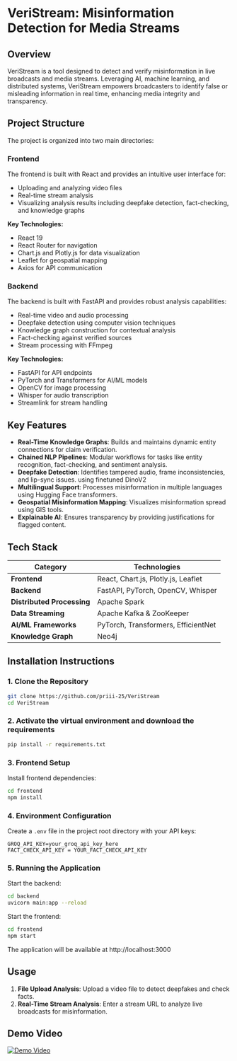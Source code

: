 # **VeriStream: Misinformation Detection for Media Streams**
## **Overview**
VeriStream is a tool designed to detect and verify misinformation in live broadcasts and media streams. Leveraging AI, machine learning, and distributed systems, VeriStream empowers broadcasters to identify false or misleading information in real time, enhancing media integrity and transparency.

## **Project Structure**
The project is organized into two main directories:

### **Frontend**
The frontend is built with React and provides an intuitive user interface for:
- Uploading and analyzing video files
- Real-time stream analysis
- Visualizing analysis results including deepfake detection, fact-checking, and knowledge graphs

**Key Technologies:**
- React 19
- React Router for navigation
- Chart.js and Plotly.js for data visualization
- Leaflet for geospatial mapping
- Axios for API communication

### **Backend**
The backend is built with FastAPI and provides robust analysis capabilities:
- Real-time video and audio processing
- Deepfake detection using computer vision techniques
- Knowledge graph construction for contextual analysis
- Fact-checking against verified sources
- Stream processing with FFmpeg

**Key Technologies:**
- FastAPI for API endpoints
- PyTorch and Transformers for AI/ML models
- OpenCV for image processing
- Whisper for audio transcription
- Streamlink for stream handling

## **Key Features**
- **Real-Time Knowledge Graphs**: Builds and maintains dynamic entity connections for claim verification.
- **Chained NLP Pipelines**: Modular workflows for tasks like entity recognition, fact-checking, and sentiment analysis.
- **Deepfake Detection**: Identifies tampered audio, frame inconsistencies, and lip-sync issues. using finetuned DinoV2
- **Multilingual Support**: Processes misinformation in multiple languages using Hugging Face transformers.
- **Geospatial Misinformation Mapping**: Visualizes misinformation spread using GIS tools.
- **Explainable AI**: Ensures transparency by providing justifications for flagged content.

## **Tech Stack**

| **Category**                    | **Technologies**                            |
|---------------------------------|---------------------------------------------|
| **Frontend**                    | React, Chart.js, Plotly.js, Leaflet         |
| **Backend**                     | FastAPI, PyTorch, OpenCV, Whisper           |
| **Distributed Processing**      | Apache Spark                                |
| **Data Streaming**              | Apache Kafka & ZooKeeper                    |
| **AI/ML Frameworks**            | PyTorch, Transformers, EfficientNet         |
| **Knowledge Graph**             | Neo4j                                       |

## **Installation Instructions**

### **1. Clone the Repository**
```bash
git clone https://github.com/priii-25/VeriStream
cd VeriStream
```
### **2. Activate the virtual environment and download the requirements**
```bash
pip install -r requirements.txt
```

### **3. Frontend Setup**
Install frontend dependencies:
```bash
cd frontend
npm install
```

### **4. Environment Configuration**
Create a `.env` file in the project root directory with your API keys:
```
GROQ_API_KEY=your_groq_api_key_here
FACT_CHECK_API_KEY = YOUR_FACT_CHECK_API_KEY
```

### **5. Running the Application**
Start the backend:
```bash
cd backend
uvicorn main:app --reload
```

Start the frontend:
```bash
cd frontend
npm start
```

The application will be available at http://localhost:3000

## **Usage**
1. **File Upload Analysis**: Upload a video file to detect deepfakes and check facts.
2. **Real-Time Stream Analysis**: Enter a stream URL to analyze live broadcasts for misinformation.

## **Demo Video**

[![Demo Video](https://img.youtube.com/vi/EfvakYHF7-M/0.jpg)](https://youtu.be/EfvakYHF7-M)

